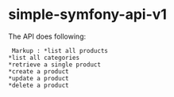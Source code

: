 # simple-symfony-api-v1

The API does following:

```
 Markup : *list all products
*list all categories
*retrieve a single product
*create a product
*update a product
*delete a product
```
